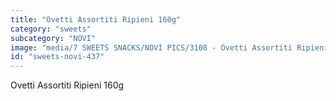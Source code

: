 ```yaml
---
title: "Ovetti Assortiti Ripieni 160g"
category: "sweets"
subcategory: "NOVI"
image: "media/7 SWEETS SNACKS/NOVI PICS/3108 - Ovetti Assortiti Ripieni 160g.jpg"
id: "sweets-novi-437"
---
```


Ovetti Assortiti Ripieni 160g
